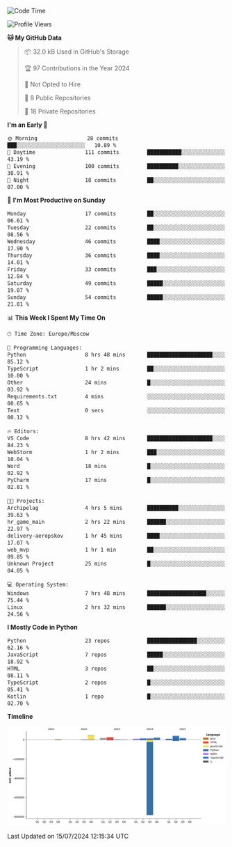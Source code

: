 <!--START_SECTION:waka-->
![Code Time](http://img.shields.io/badge/Code%20Time-405%20hrs%2048%20mins-blue)

![Profile Views](http://img.shields.io/badge/Profile%20Views-1-blue)

**🐱 My GitHub Data** 

> 📦 32.0 kB Used in GitHub's Storage 
 > 
> 🏆 97 Contributions in the Year 2024
 > 
> 🚫 Not Opted to Hire
 > 
> 📜 8 Public Repositories 
 > 
> 🔑 18 Private Repositories 
 > 
**I'm an Early 🐤** 

```text
🌞 Morning                28 commits          ███░░░░░░░░░░░░░░░░░░░░░░   10.89 % 
🌆 Daytime                111 commits         ███████████░░░░░░░░░░░░░░   43.19 % 
🌃 Evening                100 commits         ██████████░░░░░░░░░░░░░░░   38.91 % 
🌙 Night                  18 commits          ██░░░░░░░░░░░░░░░░░░░░░░░   07.00 % 
```
📅 **I'm Most Productive on Sunday** 

```text
Monday                   17 commits          ██░░░░░░░░░░░░░░░░░░░░░░░   06.61 % 
Tuesday                  22 commits          ██░░░░░░░░░░░░░░░░░░░░░░░   08.56 % 
Wednesday                46 commits          ████░░░░░░░░░░░░░░░░░░░░░   17.90 % 
Thursday                 36 commits          ████░░░░░░░░░░░░░░░░░░░░░   14.01 % 
Friday                   33 commits          ███░░░░░░░░░░░░░░░░░░░░░░   12.84 % 
Saturday                 49 commits          █████░░░░░░░░░░░░░░░░░░░░   19.07 % 
Sunday                   54 commits          █████░░░░░░░░░░░░░░░░░░░░   21.01 % 
```


📊 **This Week I Spent My Time On** 

```text
🕑︎ Time Zone: Europe/Moscow

💬 Programming Languages: 
Python                   8 hrs 48 mins       █████████████████████░░░░   85.12 % 
TypeScript               1 hr 2 mins         ██░░░░░░░░░░░░░░░░░░░░░░░   10.00 % 
Other                    24 mins             █░░░░░░░░░░░░░░░░░░░░░░░░   03.92 % 
Requirements.txt         4 mins              ░░░░░░░░░░░░░░░░░░░░░░░░░   00.65 % 
Text                     0 secs              ░░░░░░░░░░░░░░░░░░░░░░░░░   00.12 % 

🔥 Editors: 
VS Code                  8 hrs 42 mins       █████████████████████░░░░   84.23 % 
WebStorm                 1 hr 2 mins         ███░░░░░░░░░░░░░░░░░░░░░░   10.04 % 
Word                     18 mins             █░░░░░░░░░░░░░░░░░░░░░░░░   02.92 % 
PyCharm                  17 mins             █░░░░░░░░░░░░░░░░░░░░░░░░   02.81 % 

🐱‍💻 Projects: 
Archipelag               4 hrs 5 mins        ██████████░░░░░░░░░░░░░░░   39.63 % 
hr_game_main             2 hrs 22 mins       ██████░░░░░░░░░░░░░░░░░░░   22.97 % 
delivery-aeropskov       1 hr 45 mins        ████░░░░░░░░░░░░░░░░░░░░░   17.07 % 
web_mvp                  1 hr 1 min          ██░░░░░░░░░░░░░░░░░░░░░░░   09.85 % 
Unknown Project          25 mins             █░░░░░░░░░░░░░░░░░░░░░░░░   04.05 % 

💻 Operating System: 
Windows                  7 hrs 48 mins       ███████████████████░░░░░░   75.44 % 
Linux                    2 hrs 32 mins       ██████░░░░░░░░░░░░░░░░░░░   24.56 % 
```

**I Mostly Code in Python** 

```text
Python                   23 repos            ████████████████░░░░░░░░░   62.16 % 
JavaScript               7 repos             █████░░░░░░░░░░░░░░░░░░░░   18.92 % 
HTML                     3 repos             ██░░░░░░░░░░░░░░░░░░░░░░░   08.11 % 
TypeScript               2 repos             █░░░░░░░░░░░░░░░░░░░░░░░░   05.41 % 
Kotlin                   1 repo              █░░░░░░░░░░░░░░░░░░░░░░░░   02.70 % 
```



**Timeline**

![Lines of Code chart](https://raw.githubusercontent.com/adlemx/adlemx/main/assets/bar_graph.png)


 Last Updated on 15/07/2024 12:15:34 UTC
<!--END_SECTION:waka-->
